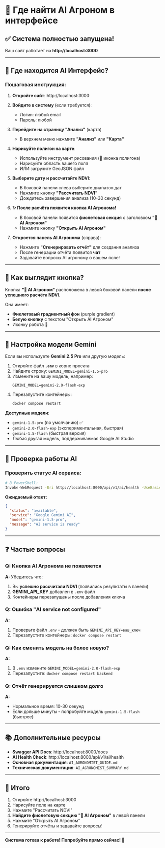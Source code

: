 # 🤖 Где найти AI Агроном в интерфейсе

## ✅ Система полностью запущена!

Ваш сайт работает на **http://localhost:3000**

---

## 📍 Где находится AI Интерфейс?

### **Пошаговая инструкция:**

1. **Откройте сайт**: http://localhost:3000

2. **Войдите в систему** (если требуется):
   - Логин: любой email
   - Пароль: любой

3. **Перейдите на страницу "Анализ"** (карта)
   - В верхнем меню нажмите **"Анализ"** или **"Карта"**

4. **Нарисуйте полигон на карте**:
   - Используйте инструмент рисования (🔷 иконка полигона)
   - Нарисуйте область вашего поля
   - ИЛИ загрузите GeoJSON файл

5. **Выберите дату и рассчитайте NDVI**:
   - В боковой панели слева выберите диапазон дат
   - Нажмите кнопку **"Рассчитать NDVI"**
   - Дождитесь завершения анализа (10-30 секунд)

6. **✨ После расчёта появится кнопка AI Агронома!**
   - В боковой панели появится **фиолетовая секция** с заголовком **"🤖 AI Агроном"**
   - Нажмите кнопку **"Открыть AI Агроном"**

7. **Откроется панель AI Агронома** (справа):
   - Нажмите **"Сгенерировать отчёт"** для создания анализа
   - После генерации отчёта появится **чат**
   - Задавайте вопросы AI агроному о вашем поле!

---

## 🎨 Как выглядит кнопка?

Кнопка **"🤖 AI Агроном"** расположена в левой боковой панели **после успешного расчёта NDVI**.

Она имеет:
- **Фиолетовый градиентный фон** (purple gradient)
- **Белую кнопку** с текстом "Открыть AI Агроном"
- Иконку робота 🤖

---

## 🔧 Настройка модели Gemini

Если вы используете **Gemini 2.5 Pro** или другую модель:

1. Откройте файл **`.env`** в корне проекта
2. Найдите строку: `GEMINI_MODEL=gemini-1.5-pro`
3. Измените на вашу модель, например:
   ```env
   GEMINI_MODEL=gemini-2.0-flash-exp
   ```
4. Перезапустите контейнеры:
   ```bash
   docker compose restart
   ```

**Доступные модели:**
- `gemini-1.5-pro` (по умолчанию) ✅
- `gemini-2.0-flash-exp` (экспериментальная, быстрая)
- `gemini-1.5-flash` (быстрая версия)
- Любая другая модель, поддерживаемая Google AI Studio

---

## 🧪 Проверка работы AI

### Проверить статус AI сервиса:
```bash
# В PowerShell:
Invoke-WebRequest -Uri http://localhost:8000/api/v1/ai/health -UseBasicParsing | Select-Object -ExpandProperty Content
```

**Ожидаемый ответ:**
```json
{
  "status": "available",
  "service": "Google Gemini AI",
  "model": "gemini-1.5-pro",
  "message": "AI service is ready"
}
```

---

## ❓ Частые вопросы

### **Q: Кнопка AI Агронома не появляется**
**A:** Убедитесь что:
1. Вы **успешно рассчитали NDVI** (появились результаты в панели)
2. **GEMINI_API_KEY** добавлен в `.env` файл
3. Контейнеры перезапущены после добавления ключа

### **Q: Ошибка "AI service not configured"**
**A:** 
1. Проверьте файл `.env` - должен быть `GEMINI_API_KEY=ваш_ключ`
2. Перезапустите контейнеры: `docker compose restart`

### **Q: Как сменить модель на более новую?**
**A:** 
1. В `.env` измените `GEMINI_MODEL=gemini-2.0-flash-exp`
2. Перезапустите: `docker compose restart backend`

### **Q: Отчёт генерируется слишком долго**
**A:** 
- Нормальное время: 10-30 секунд
- Если дольше минуты - попробуйте модель `gemini-1.5-flash` (быстрее)

---

## 📚 Дополнительные ресурсы

- **Swagger API Docs**: http://localhost:8000/docs
- **AI Health Check**: http://localhost:8000/api/v1/ai/health
- **Основная документация**: `AI_AGRONOMIST_GUIDE.md`
- **Техническая документация**: `AI_AGRONOMIST_SUMMARY.md`

---

## 🚀 Итого

1. Откройте http://localhost:3000
2. Нарисуйте поле на карте
3. Нажмите "Рассчитать NDVI"
4. **Найдите фиолетовую секцию "🤖 AI Агроном"** в левой панели
5. Нажмите "Открыть AI Агроном"
6. Генерируйте отчёты и задавайте вопросы!

---

**Система готова к работе! Попробуйте прямо сейчас! 🌾**

